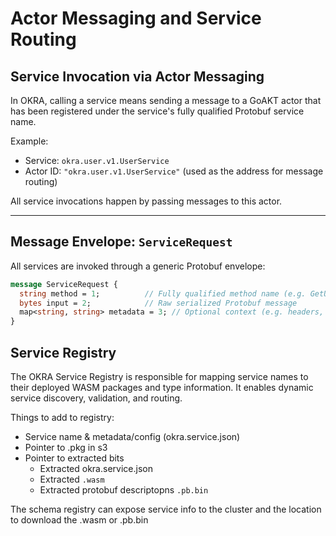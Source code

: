 # Actor Messaging and Service Routing

## Service Invocation via Actor Messaging

In OKRA, calling a service means sending a message to a GoAKT actor that has been registered under the service's fully qualified Protobuf service name.

Example:
- Service: `okra.user.v1.UserService`
- Actor ID: `"okra.user.v1.UserService"` (used as the address for message routing)

All service invocations happen by passing messages to this actor.

---

## Message Envelope: `ServiceRequest`

All services are invoked through a generic Protobuf envelope:

```protobuf
message ServiceRequest {
  string method = 1;          // Fully qualified method name (e.g. GetUser)
  bytes input = 2;            // Raw serialized Protobuf message
  map<string, string> metadata = 3; // Optional context (e.g. headers, auth)
}
```

## Service Registry

The OKRA Service Registry is responsible for mapping service names to their deployed WASM packages and type information. It enables dynamic service discovery, validation, and routing.

Things to add to registry:
- Service name & metadata/config (okra.service.json)
- Pointer to .pkg in s3
- Pointer to extracted bits
  - Extracted okra.service.json
  - Extracted `.wasm`
  - Extracted protobuf descriptopns `.pb.bin` 

The schema registry can expose service info to the cluster and the location to download the .wasm or .pb.bin



